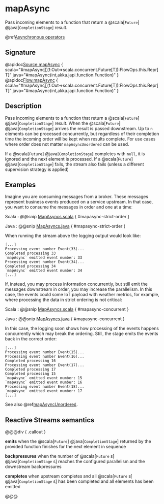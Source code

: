 # mapAsync

Pass incoming elements to a function that return a @scala[`Future`] @java[`CompletionStage`] result.

@ref[Asynchronous operators](../index.md#asynchronous-operators)

## Signature

@apidoc[Source.mapAsync](Source) { scala="#mapAsync[T](parallelism:Int)(f:Out=&gt;scala.concurrent.Future[T]):FlowOps.this.Repr[T]" java="#mapAsync(int,akka.japi.function.Function)" }
@apidoc[Flow.mapAsync](Flow) { scala="#mapAsync[T](parallelism:Int)(f:Out=&gt;scala.concurrent.Future[T]):FlowOps.this.Repr[T]" java="#mapAsync(int,akka.japi.function.Function)" }


## Description

Pass incoming elements to a function that return a @scala[`Future`] @java[`CompletionStage`] result. When the @scala[`Future`] @java[`CompletionStage`] arrives the result is passed
downstream. Up to `n` elements can be processed concurrently, but regardless of their completion time the incoming
order will be kept when results complete. For use cases where order does not matter `mapAsyncUnordered` can be used.

If a @scala[`Future`] @java[`CompletionStage`] completes with `null`, it is ignored and the next element is processed.
If a @scala[`Future`] @java[`CompletionStage`] fails, the stream also fails (unless a different supervision strategy is applied)

## Examples

Imagine you are consuming messages from a broker. These messages represent business events produced on a service upstream. In that case, you want to consume the messages in order and one at a time:

Scala
:   @@snip [MapAsyncs.scala](/akka-docs/src/test/scala/docs/stream/operators/sourceorflow/MapAsyncs.scala) { #mapasync-strict-order }

Java
:   @@snip [MapAsyncs.java](/akka-docs/src/test/java/jdocs/stream/operators/sourceorflow/MapAsyncs.java) { #mapasync-strict-order }

When running the stream above the logging output would look like:

```
[...]
Processing event number Event(33)...
Completed processing 33
`mapAsync` emitted event number: 33
Processing event number Event(34)...
Completed processing 34
`mapAsync` emitted event number: 34
[...]
``` 

If, instead, you may process information concurrently, but still emit the messages downstream in order, you may increase the parallelism. In this case, the events could some IoT payload with weather metrics, for example, where processing the data in strict ordering is not critical:

Scala
:   @@snip [MapAsyncs.scala](/akka-docs/src/test/scala/docs/stream/operators/sourceorflow/MapAsyncs.scala) { #mapasync-concurrent }

Java
:   @@snip [MapAsyncs.java](/akka-docs/src/test/java/jdocs/stream/operators/sourceorflow/MapAsyncs.java) { #mapasync-concurrent }

In this case, the logging soon shows how processing of the events happens concurrently which may break the ordering. Still, the stage  emits the events back in the correct order:

```
[...]
Processing event number Event(15)...
Processing event number Event(16)...
Completed processing 16
Processing event number Event(17)...
Completed processing 17
Completed processing 15
`mapAsync` emitted event number: 15
`mapAsync` emitted event number: 16
Processing event number Event(18)...
`mapAsync` emitted event number: 17
[...]
```

See also @ref[mapAsyncUnordered](mapAsyncUnordered.md#examples).

## Reactive Streams semantics

@@@div { .callout }

**emits** when the @scala[`Future`] @java[`CompletionStage`] returned by the provided function finishes for the next element in sequence

**backpressures** when the number of @scala[`Future` s] @java[`CompletionStage` s] reaches the configured parallelism and the downstream backpressures

**completes** when upstream completes and all @scala[`Future` s] @java[`CompletionStage` s] has been completed and all elements has been emitted

@@@

